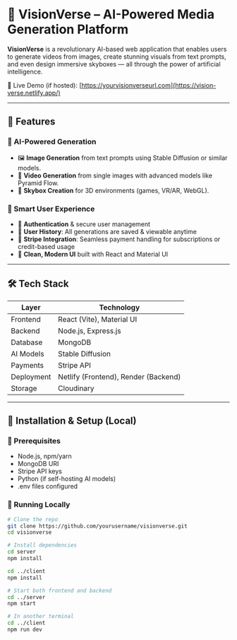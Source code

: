# 🌌 VisionVerse – AI-Powered Media Generation Platform

**VisionVerse** is a revolutionary AI-based web application that enables users to generate videos from images, create stunning visuals from text prompts, and even design immersive skyboxes — all through the power of artificial intelligence.

🔗 Live Demo (if hosted): [https://yourvisionverseurl.com](https://vision-verse.netlify.app/)  

---

## 🚀 Features

### 🔮 AI-Powered Generation
- 🖼️ **Image Generation** from text prompts using Stable Diffusion or similar models.
- 🎥 **Video Generation** from single images with advanced models like Pyramid Flow.
- 🌌 **Skybox Creation** for 3D environments (games, VR/AR, WebGL).

### 🧠 Smart User Experience
- 🔐 **Authentication** & secure user management
- 📜 **User History**: All generations are saved & viewable anytime
- 🛒 **Stripe Integration**: Seamless payment handling for subscriptions or credit-based usage
- 🌈 **Clean, Modern UI** built with React and Material UI

---

## 🛠️ Tech Stack

| Layer        | Technology                         |
|--------------|-------------------------------------|
| Frontend     | React (Vite), Material UI           |
| Backend      | Node.js, Express.js                 |
| Database     | MongoDB                             |
| AI Models    | Stable Diffusion                    |
| Payments     | Stripe API                          |
| Deployment   | Netlify (Frontend), Render (Backend)|
| Storage      | Cloudinary                          |

---


## 🧪 Installation & Setup (Local)

### 🧩 Prerequisites
- Node.js, npm/yarn
- MongoDB URI
- Stripe API keys
- Python (if self-hosting AI models)
- .env files configured

### 🚗 Running Locally

```bash
# Clone the repo
git clone https://github.com/yourusername/visionverse.git
cd visionverse

# Install dependencies
cd server
npm install

cd ../client
npm install

# Start both frontend and backend
cd ../server
npm start

# In another terminal
cd ../client
npm run dev
